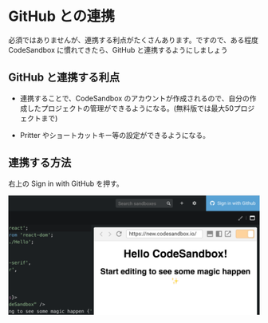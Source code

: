 # GitHub との連携

必須ではありませんが、連携する利点がたくさんあります。ですので、ある程度 CodeSandbox に慣れてきたら、GitHub と連携するようにしましょう

## GitHub と連携する利点

- 連携することで、CodeSandbox のアカウントが作成されるので、自分の作成したプロジェクトの管理ができるようになる。(無料版では最大50プロジェクトまで)

- Pritter やショートカットキー等の設定ができるようになる。

## 連携する方法

右上の Sign in with GitHub を押す。

![](/assets/codesandbox-connect-to-github.png)